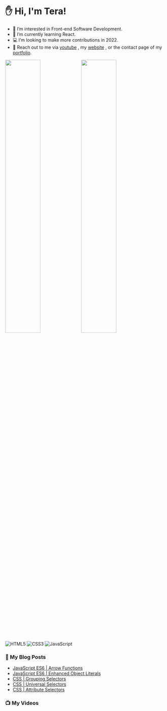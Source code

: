 # :hand: Hi, I'm Tera!

- 👀 I’m interested in Front-end Software Development.
- 🧠 I’m currently learning React.
- :computer: I’m looking to make more contributions in 2022.
- :email: Reach out to me via <a href="https://www.youtube.com/channel/UC6u-qjq4vbT-09ZhmKwKqfg">youtube</a> , my <a href="https://technicallyjusttalking.com/"> website</a> , or the contact page of my <a href="https://terabanks.github.io/">portfolio</a>.

<img align="left" width="47%" src="https://github-readme-stats.vercel.app/api?username=terabanks&show_icons=true&theme=radical">

<img align="left" width="47%" src="https://github-readme-stats.vercel.app/api/top-langs/?username=terabanks&layout=compact">

![HTML5](https://img.shields.io/badge/html5-%23E34F26.svg?style=for-the-badge&logo=html5&logoColor=white)
![CSS3](https://img.shields.io/badge/css3-%231572B6.svg?style=for-the-badge&logo=css3&logoColor=white)
![JavaScript](https://img.shields.io/badge/javascript-%23323330.svg?style=for-the-badge&logo=javascript&logoColor=%23F7DF1E)

### :page_with_curl: My Blog Posts
<!-- BLOG-POST-LIST:START -->
- [JavaScript ES6 | Arrow Functions](https://technicallyjusttalking.com/javascript-es6-arrow-functions/)
- [JavaScript ES6 | Enhanced Object Literals](https://technicallyjusttalking.com/javascript-es6-enhanced-object-literals/)
- [CSS | Grouping Selectors](https://technicallyjusttalking.com/css-grouping-selectors/)
- [CSS | Universal Selectors](https://technicallyjusttalking.com/css-universal-selectors/)
- [CSS | Attribute Selectors](https://technicallyjusttalking.com/css-attribute-selectors/)
<!-- BLOG-POST-LIST:END -->

### :tv: My Videos
<!-- YOUTUBE-VIDEO-LIST:START -->
<!-- YOUTUBE-VIDEO-LIST:END -->
